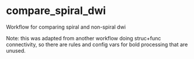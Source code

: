 # compare_spiral_dwi

Workflow for comparing spiral and non-spiral dwi


Note: this was adapted from another workflow doing struc+func connectivity, so there are rules and config vars for bold processing that are unused.
